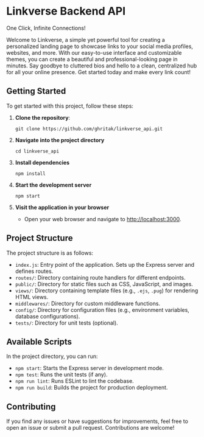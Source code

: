# Linkverse Backend API

One Click, Infinite Connections!

Welcome to Linkverse, a simple yet powerful tool for creating a personalized landing page to showcase links to your social media profiles, websites, and more. With our easy-to-use interface and customizable themes, you can create a beautiful and professional-looking page in minutes. Say goodbye to cluttered bios and hello to a clean, centralized hub for all your online presence. Get started today and make every link count!

## Getting Started

To get started with this project, follow these steps:

1. **Clone the repository**:

   ```
   git clone https://github.com/ghritak/linkverse_api.git
   ```

2. **Navigate into the project directory**

   ```
   cd linkverse_api
   ```

3. **Install dependencies**

   ```
   npm install
   ```

4. **Start the development server**

   ```
   npm start
   ```

5. **Visit the application in your browser**
   - Open your web browser and navigate to [http://localhost:3000](http://localhost:3000).

## Project Structure

The project structure is as follows:

- `index.js`: Entry point of the application. Sets up the Express server and defines routes.
- `routes/`: Directory containing route handlers for different endpoints.
- `public/`: Directory for static files such as CSS, JavaScript, and images.
- `views/`: Directory containing template files (e.g., `.ejs`, `.pug`) for rendering HTML views.
- `middlewares/`: Directory for custom middleware functions.
- `config/`: Directory for configuration files (e.g., environment variables, database configurations).
- `tests/`: Directory for unit tests (optional).

## Available Scripts

In the project directory, you can run:

- `npm start`: Starts the Express server in development mode.
- `npm test`: Runs the unit tests (if any).
- `npm run lint`: Runs ESLint to lint the codebase.
- `npm run build`: Builds the project for production deployment.

## Contributing

If you find any issues or have suggestions for improvements, feel free to open an issue or submit a pull request. Contributions are welcome!
